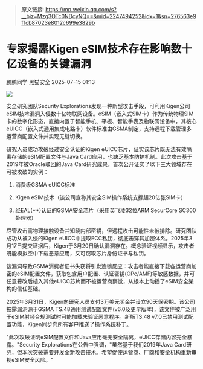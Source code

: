 > **原文链接**: https://mp.weixin.qq.com/s?__biz=Mzg3OTc0NDcyNQ==&mid=2247494252&idx=1&sn=276563e9f1cb87023e8012c699e3829b

#  专家揭露Kigen eSIM技术存在影响数十亿设备的关键漏洞  
鹏鹏同学  黑猫安全   2025-07-15 01:13  
  
![](https://mmbiz.qpic.cn/sz_mmbiz_png/8dBEfDPEceib4aqsQibvD4Ahuqriauc28MibMACDTTm7EtUtfoVpeArauscSjJSTInYibIBdQB73lq4s2TIXUtadaiag/640?wx_fmt=png&from=appmsg "")  
  
安全研究团队Security Explorations发现一种新型攻击手段，可利用Kigen公司eSIM技术漏洞入侵数十亿物联网设备。eSIM（嵌入式SIM卡）作为传统物理SIM卡的数字化形态，直接内置于智能手机、平板、智能手表及物联网设备中，其核心eUICC（嵌入式通用集成电路卡）软件标准由GSMA制定，支持远程下载管理多运营商配置文件并实现无缝切换。  
  
研究人员成功攻破经过安全认证的Kigen eUICC芯片，证实该芯片既无法有效隔离存储的eSIM配置文件与Java Card应用，也缺乏基本防护机制。此次攻击基于2019年被Oracle驳回的Java Card研究成果，首次公开证实了以下三大领域存在可被攻破的实例：  
1. 消费级GSMA eUICC标准  
  
1. Kigen eSIM技术（该公司宣称其安全SIM操作系统支撑超20亿张SIM卡）  
  
1. 经EAL(**)认证的GSMA安全芯片（采用英飞凌32位ARM SecurCore SC300处理器）  
  
尽管攻击需物理接触设备并知晓内部密钥，但远程攻击可能性未被排除。研究团队成功从被入侵的Kigen eUICC中提取ECC私钥，彻底击穿其加密体系。2025年3月17日提交证据后，Kigen于3月20日确认漏洞存在。概念验证视频显示，攻击者既能模拟空中下载恶意应用，又可窃取芯片身份证书与私钥。  
  
该漏洞导致GSMA消费者证书失窃将引发连锁反应：攻击者能直接下载各运营商加密的eSIM配置文件，获取包含用户配置、认证密钥(OPc/AMF)等敏感数据，并可任意篡改后植入其他eUICC芯片而不被运营商察觉，从根本上动摇了eSIM安全架构的信任基础。  
  
2025年3月31日，Kigen向研究人员支付3万美元奖金并设立90天保密期。该公司披露漏洞源于GSMA TS.48通用测试配置文件(v6.0及更早版本)，该文件被广泛用于eSIM射频合规测试时可能加载未验证恶意程序。新版TS.48 v7.0已禁用测试配置功能，Kigen同步向所有客户推送了操作系统补丁。  
  
"此次攻破证明eSIM配置文件和Java应用毫无安全隔离，eUICC存储内容完全暴露。"Security Explorations在公告中强调，"虽然基于我们2019年Java Card研究，但本次突破需要开发全新攻击技术。希望促使运营商、厂商和安全机构重新审视eSIM安全风险。"  
  
  
